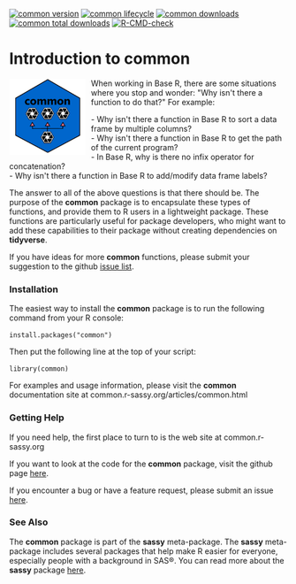 <!-- badges: start -->

[![common version](https://www.r-pkg.org/badges/version/common)](https://cran.r-project.org/package=common)
[![common lifecycle](https://img.shields.io/badge/lifecycle-stable-blue.svg)](https://cran.r-project.org/package=common)
[![common downloads](https://cranlogs.r-pkg.org/badges/common)](https://cran.r-project.org/package=common)
[![common total downloads](https://cranlogs.r-pkg.org/badges/grand-total/common)](https://cran.r-project.org/package=common)
[![R-CMD-check](https://github.com/dbosak01/common/actions/workflows/R-CMD-check.yaml/badge.svg)](https://github.com/dbosak01/common/actions/workflows/R-CMD-check.yaml)


<!-- badges: end -->

# Introduction to **common**
<img src='man/images/common_new.png' align="left" height="138" style="margin-right:10px"/>

When working in Base R, there are some situations where you stop and wonder:
"Why isn't there a function to do that?" For example:

<tab>- Why isn't there a function in Base R to sort a data frame by multiple columns?  
<tab>- Why isn't there a function in Base R to get the path of the current program?  
<tab>- In Base R, why is there no infix operator for concatenation?  
<tab>- Why isn't there a function in Base R to add/modify data frame labels?  

The answer to all of the above questions is that there should be.
The purpose of the **common** package is to encapsulate these types of functions,
and provide them to R users in a lightweight package.  These functions
are particularly useful for package developers, who might want to add
these capabilities to their package without creating dependencies on 
**tidyverse**. 

If you have ideas for more **common** functions, please submit
your suggestion to the github 
[issue list](https://github.com/dbosak01/common/issues).


### Installation

The easiest way to install the **common** package is to run the following 
command from your R console:

    install.packages("common")


Then put the following line at the top of your script:

    library(common)
    
For examples and usage 
information, please visit the **common** documentation site 
at common.r-sassy.org/articles/common.html

### Getting Help

If you need help, the first place 
to turn to is the  web site at common.r-sassy.org

If you want to look at the code for the **common** package, visit the
github page [here](https://github.com/dbosak01/common).

If you encounter a bug or have a feature request, please submit an issue 
[here](https://github.com/dbosak01/common/issues).

### See Also

The **common** package is part of the **sassy** meta-package. 
The **sassy** meta-package includes several packages that help make R
easier for everyone, especially people with a background in SAS®. 
You can read more about the **sassy** package
[here](https://sassy.r-sassy.org).

